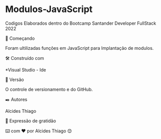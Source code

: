 # Modulos-JavaScript
Codigos Elaborados dentro do Bootcamp Santander Developer FullStack 2022

🚀 Começando

Foram ultilizadas funções em JavaScript para Implantação de modulos.

🛠️ Construído com

*Visual Studio - Ide

📌 Versão

O controle de versionamento e do GitHub.

✒️ Autores

Alcides Thiago

🎁 Expressão de gratidão

⌨️ com ❤️ por Alcides Thiago 😊
